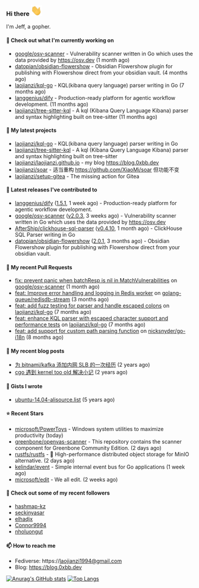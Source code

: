 ### Hi there <img src="https://raw.githubusercontent.com/laojianzi/laojianzi/main/wave.gif" width="30px">

I'm Jeff, a gopher.

#### 👷 Check out what I'm currently working on

- [google/osv-scanner](https://github.com/google/osv-scanner) - Vulnerability scanner written in Go which uses the data provided by https://osv.dev (1 month ago)
- [datopian/obsidian-flowershow](https://github.com/datopian/obsidian-flowershow) - Obsidian Flowershow plugin for publishing with Flowershow direct from your obsidian vault. (4 months ago)
- [laojianzi/kql-go](https://github.com/laojianzi/kql-go) - KQL(kibana query language) parser writing in Go (7 months ago)
- [langgenius/dify](https://github.com/langgenius/dify) - Production-ready platform for agentic workflow development. (11 months ago)
- [laojianzi/tree-sitter-kql](https://github.com/laojianzi/tree-sitter-kql) - A kql (Kibana Query Language Kibana) parser and syntax highlighting built on tree-sitter (11 months ago)

#### 🌱 My latest projects

- [laojianzi/kql-go](https://github.com/laojianzi/kql-go) - KQL(kibana query language) parser writing in Go
- [laojianzi/tree-sitter-kql](https://github.com/laojianzi/tree-sitter-kql) - A kql (Kibana Query Language Kibana) parser and syntax highlighting built on tree-sitter
- [laojianzi/laojianzi.github.io](https://github.com/laojianzi/laojianzi.github.io) - my blog https://blog.0xbb.dev
- [laojianzi/soar](https://github.com/laojianzi/soar) - 适当重构 https://github.com/XiaoMi/soar 但功能不变
- [laojianzi/setup-gitea](https://github.com/laojianzi/setup-gitea) - The missing action for Gitea

#### 🔭 Latest releases I've contributed to

- [langgenius/dify](https://github.com/langgenius/dify) ([1.5.1](https://github.com/langgenius/dify/releases/tag/1.5.1), 1 week ago) - Production-ready platform for agentic workflow development.
- [google/osv-scanner](https://github.com/google/osv-scanner) ([v2.0.3](https://github.com/google/osv-scanner/releases/tag/v2.0.3), 3 weeks ago) - Vulnerability scanner written in Go which uses the data provided by https://osv.dev
- [AfterShip/clickhouse-sql-parser](https://github.com/AfterShip/clickhouse-sql-parser) ([v0.4.10](https://github.com/AfterShip/clickhouse-sql-parser/releases/tag/v0.4.10), 1 month ago) - ClickHouse SQL Parser writing in Go
- [datopian/obsidian-flowershow](https://github.com/datopian/obsidian-flowershow) ([2.0.1](https://github.com/datopian/obsidian-flowershow/releases/tag/2.0.1), 3 months ago) - Obsidian Flowershow plugin for publishing with Flowershow direct from your obsidian vault.

#### 🔨 My recent Pull Requests

- [fix: prevent panic when batchResp is nil in MatchVulnerabilities](https://github.com/google/osv-scanner/pull/1922) on [google/osv-scanner](https://github.com/google/osv-scanner) (1 month ago)
- [feat: Improve error handling and logging in Redis worker](https://github.com/golang-queue/redisdb-stream/pull/31) on [golang-queue/redisdb-stream](https://github.com/golang-queue/redisdb-stream) (3 months ago)
- [feat: add fuzz testing for parser and handle escaped colons](https://github.com/laojianzi/kql-go/pull/10) on [laojianzi/kql-go](https://github.com/laojianzi/kql-go) (7 months ago)
- [feat: enhance KQL parser with escaped character support and performance tests](https://github.com/laojianzi/kql-go/pull/8) on [laojianzi/kql-go](https://github.com/laojianzi/kql-go) (7 months ago)
- [feat: add support for custom path parsing function](https://github.com/nicksnyder/go-i18n/pull/346) on [nicksnyder/go-i18n](https://github.com/nicksnyder/go-i18n) (8 months ago)

#### 📜 My recent blog posts

- [为 bitnami/kafka 添加内网 SLB 的一次经历](https://blog.0xbb.devhttps://blog.0xbb.dev/posts/bitnami-kafka-slb/) (2 years ago)
- [cgo 遇到 kernel too old 解决小记](https://blog.0xbb.devhttps://blog.0xbb.dev/posts/cgo-kernel-too-old/) (2 years ago)

#### 📓 Gists I wrote

- [ubuntu-14.04-alisource.list](https://gist.github.com/07e2a6bf71a7457b6bd0526b174e744d) (5 years ago)

#### ⭐ Recent Stars

- [microsoft/PowerToys](https://github.com/microsoft/PowerToys) - Windows system utilities to maximize productivity (today)
- [greenbone/openvas-scanner](https://github.com/greenbone/openvas-scanner) - This repository contains the scanner component for Greenbone Community Edition. (2 days ago)
- [rustfs/rustfs](https://github.com/rustfs/rustfs) - 🚀 High-performance distributed object storage for MinIO  alternative. (2 days ago)
- [kelindar/event](https://github.com/kelindar/event) - Simple internal event bus for Go applications (1 week ago)
- [microsoft/edit](https://github.com/microsoft/edit) - We all edit. (2 weeks ago)

#### 👯 Check out some of my recent followers

- [hashmap-kz](https://github.com/hashmap-kz)
- [seckinyasar](https://github.com/seckinyasar)
- [elhadjx](https://github.com/elhadjx)
- [Connor9994](https://github.com/Connor9994)
- [nholuongut](https://github.com/nholuongut)

#### 📫 How to reach me

- Fediverse: https://laojianzi1994@gmail.com
- Blog: https://blog.0xbb.dev


[![Anurag's GitHub stats](https://github-readme-stats.vercel.app/api?username=laojianzi&count_private=true&show_icons=true&theme=vue-dark&include_all_commits=true)](https://github.com/laojianzi/laojianzi)
[![Top Langs](https://github-readme-stats.vercel.app/api/top-langs/?username=laojianzi&theme=vue-dark)](https://github.com/laojianzi/laojianzi)
